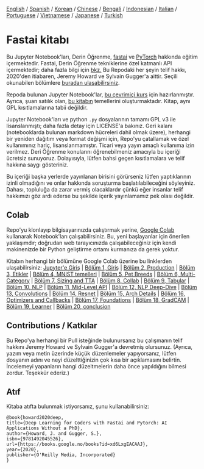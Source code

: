 [English](./README.md) / [Spanish](./README_es.md) / [Korean](./README_ko.md) / [Chinese](./README_zh.md) / [Bengali](./README_bn.md) / [Indonesian](./README_id.md) / [Italian](./README_it.md) / [Portuguese](./README_pt.md) / [Vietnamese](./README_vn.md) / [Japanese](./README_ja.md) / [Turkish](./README_tr.md)
# Fastai kitabı

Bu Jupyter Notebook'ları, Derin Öğrenme, [fastai](https://docs.fast.ai/) ve [PyTorch](https://pytorch.org/) hakkında eğitim içermektedir. Fastai, Derin Öğrenme tekniklerine özel katmanlı API içermektedir; daha fazla bilgi için [bkz.](https://www.mdpi.com/2078-2489/11/2/108) Bu Repodaki her şeyin telif hakkı, 2020'den itiabaren, Jeremy Howard ve Sylvain Gugger'a aittir. Seçili okunabilen bölümlere [buradan ulaşabilirsiniz](https://fastai.github.io/fastbook2e/).

Repoda bulunan Jupyter Notebook'lar, [bu çevrimiçi kurs](https://course.fast.ai) için hazırlanmıştır. Ayrıca, şuan satılık olan, [bu kitabın](https://www.amazon.com/Deep-Learning-Coders-fastai-PyTorch/dp/1492045527) temellerini oluşturmaktadır.
Kitap, aynı GPL kısıtlamalarına tabii değildir.

Jupyter Notebook'ları ve python `.py` dosyalarının tamamı GPL v3 ile lisanslanmıştı; daha fazla detay için LICENSE'a bakınız. Geri kalanı (notebooklarda bulunan markdown hücreleri dahil olmak üzere), herhangi bir yeniden dağıtım veya format değişmi için, Repo'yu çatallamak ve özel kullanımınız hariç, lisanslanmamıştır. Ticari veya yayın amaçlı kullanıma izin verilmez. Deri Öğrenme konularını öğrenebilmeniz amacıyla bu içeriği ücretsiz sunuyoruz. Dolayısıyla, lütfen bahsi geçen kısıtlamalara ve telif hakkına saygı gösteriniz. 

Bu içeriği başka yerlerde yayınlanan birisini görürseniz lütfen yaptıklarının izinli olmadığını ve onlar hakkında soruşturma başlatılabileceğini söyleyiniz. Dahası, topluluğa da zarar vermiş olacaklardır çünkü eğer insanlar telif hakkımızı göz ardı ederse bu şekilde içerik yayınlamamız pek olası değildir.

## Colab

Repo'yu klonlayıp bilgisayarınızda çalıştırmak yerine, [Google Colab](https://research.google.com/colaboratory/) kullanarak Notebook'ları çalışabilirsiniz. Bu, yeni başlayanlar için önerilen yaklaşımdır; doğrudan web tarayıcınızda çalışabileceğiniz için kendi makinenizde bir Python geliştirme ortamı kurmanıza da gerek yoktur.

Kitabın herhangi bir bölümüne Google Colab üzerine bu linklerden ulaşabilirsiniz: [Jupyter'e Giriş](https://colab.research.google.com/github/fastai/fastbook/blob/master/app_jupyter.ipynb) | [Bölüm 1, Giriş](https://colab.research.google.com/github/fastai/fastbook/blob/master/01_intro.ipynb) | [Bölüm 2, Production](https://colab.research.google.com/github/fastai/fastbook/blob/master/02_production.ipynb) | [Bölüm 3, Etikler](https://colab.research.google.com/github/fastai/fastbook/blob/master/03_ethics.ipynb) | [Bölüm 4, MNIST temelleri](https://colab.research.google.com/github/fastai/fastbook/blob/master/04_mnist_basics.ipynb) | [Bölüm 5, Pet Breeds](https://colab.research.google.com/github/fastai/fastbook/blob/master/05_pet_breeds.ipynb) | [Bölüm 6, Multi-Category](https://colab.research.google.com/github/fastai/fastbook/blob/master/06_multicat.ipynb) | [Bölüm 7, Sizing and TTA](https://colab.research.google.com/github/fastai/fastbook/blob/master/07_sizing_and_tta.ipynb) | [Bölüm 8, Collab](https://colab.research.google.com/github/fastai/fastbook/blob/master/08_collab.ipynb) | [Bölüm 9, Tabular](https://colab.research.google.com/github/fastai/fastbook/blob/master/09_tabular.ipynb) | [Bölüm 10, NLP](https://colab.research.google.com/github/fastai/fastbook/blob/master/10_nlp.ipynb) | [Bölüm 11, Mid-Level API](https://colab.research.google.com/github/fastai/fastbook/blob/master/11_midlevel_data.ipynb) | [Bölüm 12, NLP Deep-Dive](https://colab.research.google.com/github/fastai/fastbook/blob/master/12_nlp_dive.ipynb) | [Bölüm 13, Convolutions](https://colab.research.google.com/github/fastai/fastbook/blob/master/13_convolutions.ipynb) | [Bölüm 14, Resnet](https://colab.research.google.com/github/fastai/fastbook/blob/master/14_resnet.ipynb) | [Bölüm 15, Arch Details](https://colab.research.google.com/github/fastai/fastbook/blob/master/15_arch_details.ipynb) | [Bölüm 16, Optimizers and Callbacks](https://colab.research.google.com/github/fastai/fastbook/blob/master/16_accel_sgd.ipynb) | [Bölüm 17, Foundations](https://colab.research.google.com/github/fastai/fastbook/blob/master/17_foundations.ipynb) | [Bölüm 18, GradCAM](https://colab.research.google.com/github/fastai/fastbook/blob/master/18_CAM.ipynb) | [Bölüm 19, Learner](https://colab.research.google.com/github/fastai/fastbook/blob/master/19_learner.ipynb) | [Bölüm 20, conclusion](https://colab.research.google.com/github/fastai/fastbook/blob/master/20_conclusion.ipynb)


## Contributions / Katkılar

Bu Repo'ya herhangi bir Pull isteğinde bulunursanız bu çalışmanın telif hakkını Jeremy Howard ve Sylvain Gugger'a devretmiş olursunuz. (Ayrıca, yazım veya metin üzerinde küçük düzenlemeler yapıyorsanız, lütfen dosyanın adını ve neyi düzelttiğinizin çok kısa bir açıklamasını belirtin. İncelemeyi yapanların hangi düzeltmelerin daha önce yapıldığını bilmesi zordur. Teşekkür ederiz.)

## Atıf

Kitaba atıfta bulunmak istiyorsanız, şunu kullanabilirsiniz:

```
@book{howard2020deep,
title={Deep Learning for Coders with Fastai and Pytorch: AI Applications Without a PhD},
author={Howard, J. and Gugger, S.},
isbn={9781492045526},
url={https://books.google.no/books?id=xd6LxgEACAAJ},
year={2020},
publisher={O'Reilly Media, Incorporated}
}
```

